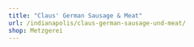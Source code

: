 ```yaml
---
title: "Claus' German Sausage & Meat"
url: /indianapolis/claus-german-sausage-und-meat/
shop: Metzgerei
---
```

